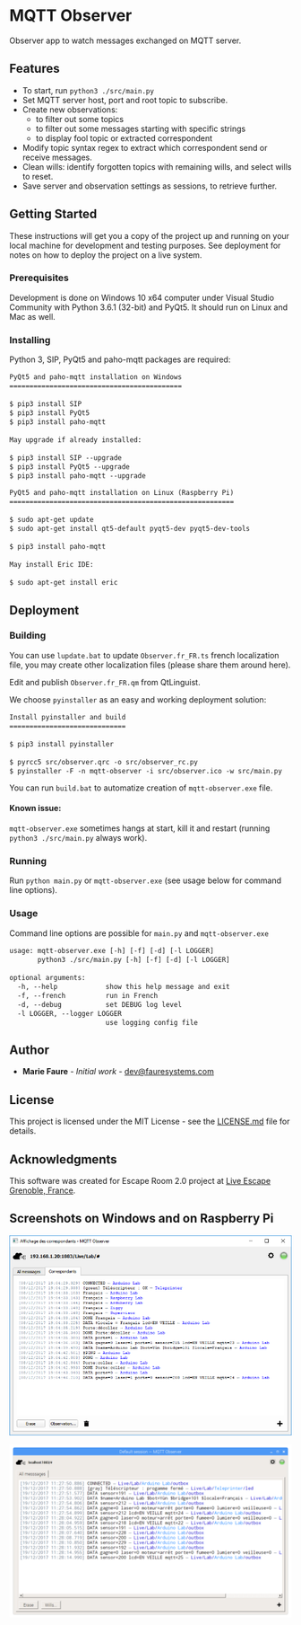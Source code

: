 



# MQTT Observer

Observer app to watch messages exchanged on MQTT server.

## Features

 - To start, run `python3 ./src/main.py`
 - Set MQTT server host, port and root topic to subscribe.
 - Create new observations:
	 - to filter out some topics
	 - to filter out some messages starting with specific strings
	 - to display fool topic or extracted correspondent
- Modify topic syntax regex to extract which correspondent send or receive messages.
- Clean wills: identify forgotten topics with remaining wills, and select wills to reset.
- Save server and observation settings as sessions, to retrieve further. 

## Getting Started

These instructions will get you a copy of the project up and running on your local machine for development and testing purposes. See deployment for notes on how to deploy the project on a live system.

### Prerequisites

Development is done on Windows 10 x64 computer under Visual Studio Community with Python 3.6.1 (32-bit) and PyQt5. It should run on Linux and Mac as well.

### Installing

Python 3, SIP, PyQt5 and paho-mqtt packages are required:

```
PyQt5 and paho-mqtt installation on Windows
===========================================

$ pip3 install SIP
$ pip3 install PyQt5
$ pip3 install paho-mqtt

May upgrade if already installed:

$ pip3 install SIP --upgrade
$ pip3 install PyQt5 --upgrade 
$ pip3 install paho-mqtt --upgrade
```

```
PyQt5 and paho-mqtt installation on Linux (Raspberry Pi)
========================================================

$ sudo apt-get update
$ sudo apt-get install qt5-default pyqt5-dev pyqt5-dev-tools

$ pip3 install paho-mqtt

May install Eric IDE:

$ sudo apt-get install eric
```

## Deployment

### Building

You can use `lupdate.bat` to update `Observer.fr_FR.ts` french localization file, you may create other localization files (please share them around here).

Edit and publish `Observer.fr_FR.qm` from QtLinguist.

We choose `pyinstaller` as an easy and working deployment solution:

```
Install pyinstaller and build
=============================

$ pip3 install pyinstaller

$ pyrcc5 src/observer.qrc -o src/observer_rc.py
$ pyinstaller -F -n mqtt-observer -i src/observer.ico -w src/main.py
```
You can run `build.bat` to automatize creation of `mqtt-observer.exe` file.

#### Known issue:
`mqtt-observer.exe` sometimes hangs at start, kill it and restart (running `python3 ./src/main.py` always work).

### Running

Run `python main.py` or  `mqtt-observer.exe` (see usage below for command line options).

### Usage

Command line options are possible for `main.py` and `mqtt-observer.exe`

```
usage: mqtt-observer.exe [-h] [-f] [-d] [-l LOGGER]
       python3 ./src/main.py [-h] [-f] [-d] [-l LOGGER]

optional arguments:
  -h, --help            show this help message and exit
  -f, --french          run in French
  -d, --debug           set DEBUG log level
  -l LOGGER, --logger LOGGER
                        use logging config file
```

## Author

* **Marie Faure** - *Initial work* - [<dev@fauresystems.com>](mailto:dev@fauresystems.com)

## License

This project is licensed under the MIT License - see the [LICENSE.md](LICENSE.md) file for details.

## Acknowledgments

This software was created for Escape Room 2.0 project at [Live Escape Grenoble, France](https://www.live-escape.net/).

## Screenshots on Windows and on Raspberry Pi


![Running on Windows](https://raw.githubusercontent.com/fauresystems/mqtt-observer/master/screenshots/mqtt-observer-screenshot.png)


![Running on Raspberry](https://raw.githubusercontent.com/fauresystems/mqtt-observer/master/screenshots/mqtt-observer-on-raspberry-pi3.png)
